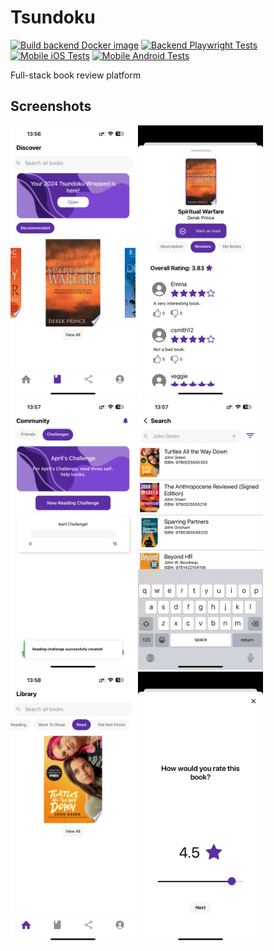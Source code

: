 # Tsundoku

[![Build backend Docker image](https://github.com/Purdue-CS307-tsundoku/tsundoku/actions/workflows/backend-docker-image.yml/badge.svg)](https://github.com/Purdue-CS307-tsundoku/tsundoku/actions/workflows/backend-docker-image.yml)
[![Backend Playwright Tests](https://github.com/Purdue-CS307-tsundoku/tsundoku/actions/workflows/backend-playwright-tests.yml/badge.svg)](https://github.com/Purdue-CS307-tsundoku/tsundoku/actions/workflows/backend-playwright-tests.yml)
[![Mobile iOS Tests](https://github.com/Purdue-CS307-tsundoku/tsundoku/actions/workflows/mobile-ios-tests.yml/badge.svg)](https://github.com/Purdue-CS307-tsundoku/tsundoku/actions/workflows/mobile-ios-tests.yml)
[![Mobile Android Tests](https://github.com/Purdue-CS307-tsundoku/tsundoku/actions/workflows/mobile-android-tests.yml/badge.svg)](https://github.com/Purdue-CS307-tsundoku/tsundoku/actions/workflows/mobile-android-tests.yml)


Full-stack book review platform


## Screenshots

<img src="images/discover.PNG" width=200>
<img src="images/reviews.PNG" width=200>
<img src="images/reading-challenges.PNG" width=200>
<img src="images/book-search.PNG" width=200>
<img src="images/library-shelves.PNG" width=200>
<img src="images/star-rating.PNG" width=200>